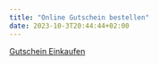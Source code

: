 ```yaml
---
title: "Online Gutschein bestellen"
date: 2023-10-3T20:44:44+02:00
---
```


[Gutschein Einkaufen](sonjas-haarstyle.sumupstore.com)
